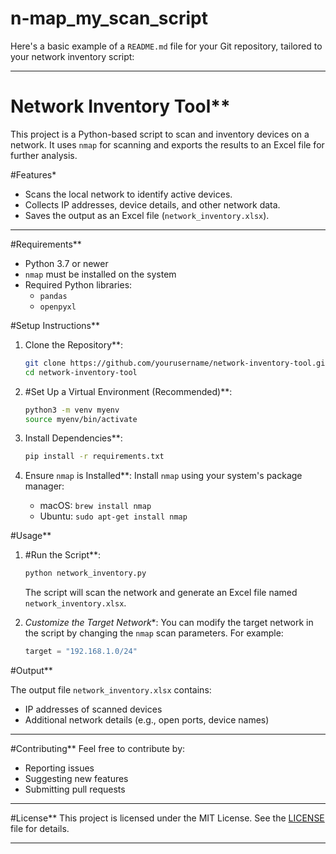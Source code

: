 # n-map_my_scan_script
Here's a basic example of a `README.md` file for your Git repository, tailored to your network inventory script:

---

# Network Inventory Tool**

This project is a Python-based script to scan and inventory devices on a network. It uses `nmap` for scanning and exports the results to an Excel file for further analysis.



#Features*
- Scans the local network to identify active devices.
- Collects IP addresses, device details, and other network data.
- Saves the output as an Excel file (`network_inventory.xlsx`).

---

#Requirements**
- Python 3.7 or newer
- `nmap` must be installed on the system
- Required Python libraries:
  - `pandas`
  - `openpyxl`

#Setup Instructions**

1. Clone the Repository**:
   ```bash
   git clone https://github.com/yourusername/network-inventory-tool.git
   cd network-inventory-tool
   ```

2. #Set Up a Virtual Environment (Recommended)**:
   ```bash
   python3 -m venv myenv
   source myenv/bin/activate
   ```

3. Install Dependencies**:
   ```bash
   pip install -r requirements.txt
   ```

4. Ensure `nmap` is Installed**:
   Install `nmap` using your system's package manager:
   - macOS: `brew install nmap`
   - Ubuntu: `sudo apt-get install nmap`


#Usage**

1. #Run the Script**:
   ```bash
   python network_inventory.py
   ```
   The script will scan the network and generate an Excel file named `network_inventory.xlsx`.

2. *Customize the Target Network**:
   You can modify the target network in the script by changing the `nmap` scan parameters. For example:
   ```python
   target = "192.168.1.0/24"
   ```



#Output**

The output file `network_inventory.xlsx` contains:
- IP addresses of scanned devices
- Additional network details (e.g., open ports, device names)

---

#Contributing**
Feel free to contribute by:
- Reporting issues
- Suggesting new features
- Submitting pull requests

---

#License**
This project is licensed under the MIT License. See the [LICENSE](LICENSE) file for details.

---

